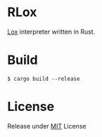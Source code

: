 # RLox
[Lox](https://craftinginterpreters.com/) interpreter written in Rust.

# Build
```$ cargo build --release```

# License
Release under [MIT](LICENSE) License